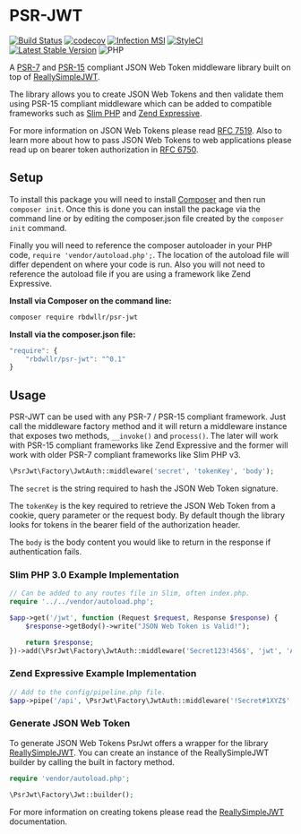 # PSR-JWT
[![Build Status](https://travis-ci.org/RobDWaller/psr-jwt.svg?branch=master)](https://travis-ci.org/RobDWaller/psr-jwt) [![codecov](https://codecov.io/gh/RobDWaller/psr-jwt/branch/master/graph/badge.svg)](https://codecov.io/gh/RobDWaller/psr-jwt) [![Infection MSI](https://badge.stryker-mutator.io/github.com/RobDWaller/psr-jwt/master)](https://infection.github.io) [![StyleCI](https://github.styleci.io/repos/167511682/shield?branch=master)](https://github.styleci.io/repos/167511682) [![Latest Stable Version](https://poser.pugx.org/rbdwllr/psr-jwt/v/stable)](https://packagist.org/packages/rbdwllr/psr-jwt) ![PHP](https://img.shields.io/travis/php-v/RobDWaller/psr-jwt/master)

A [PSR-7](https://www.php-fig.org/psr/psr-7/) and [PSR-15](https://www.php-fig.org/psr/psr-15/) compliant JSON Web Token middleware library built on top of [ReallySimpleJWT](https://github.com/RobDWaller/ReallySimpleJWT).

The library allows you to create JSON Web Tokens and then validate them using PSR-15 compliant middleware which can be added to compatible frameworks such as [Slim PHP](http://www.slimframework.com/) and [Zend Expressive](https://docs.zendframework.com/zend-expressive/).

For more information on JSON Web Tokens please read [RFC 7519](https://tools.ietf.org/html/rfc7519). Also to learn more about how to pass JSON Web Tokens to web applications please read up on bearer token authorization in [RFC 6750](https://tools.ietf.org/html/rfc6750).

## Setup

To install this package you will need to install [Composer](https://getcomposer.org/) and then run `composer init`. Once this is done you can install the package via the command line or by editing the composer.json file created by the `composer init` command.

Finally you will need to reference the composer autoloader in your PHP code, `require 'vendor/autoload.php';`. The location of the autoload file will differ dependent on where your code is run. Also you will not need to reference the autoload file if you are using a framework like Zend Expressive.

**Install via Composer on the command line:**

```bash
composer require rbdwllr/psr-jwt
```

**Install via the composer.json file:**

```javascript
"require": {
    "rbdwllr/psr-jwt": "^0.1"
}
```

## Usage

PSR-JWT can be used with any PSR-7 / PSR-15 compliant framework. Just call the middleware factory method and it will return a middleware instance that exposes two methods, `__invoke()` and `process()`. The later will work with PSR-15 compliant frameworks like Zend Expressive and the former will work with older PSR-7 compliant frameworks like Slim PHP v3.

```php
\PsrJwt\Factory\JwtAuth::middleware('secret', 'tokenKey', 'body');
```

The `secret` is the string required to hash the JSON Web Token signature.

The `tokenKey` is the key required to retrieve the JSON Web Token from a cookie, query parameter or the request body. By default though the library looks for tokens in the bearer field of the authorization header.

The `body` is the body content you would like to return in the response if authentication fails.

### Slim PHP 3.0 Example Implementation

```php
// Can be added to any routes file in Slim, often index.php.
require '../../vendor/autoload.php';

$app->get('/jwt', function (Request $request, Response $response) {
    $response->getBody()->write("JSON Web Token is Valid!");

    return $response;
})->add(\PsrJwt\Factory\JwtAuth::middleware('Secret123!456$', 'jwt', 'Authentication Failed'));
```

### Zend Expressive Example Implementation

```php
// Add to the config/pipeline.php file.
$app->pipe('/api', \PsrJwt\Factory\JwtAuth::middleware('!Secret#1XYZ$', 'jwt', 'Authentication Failed'));
```

### Generate JSON Web Token

To generate JSON Web Tokens PsrJwt offers a wrapper for the library [ReallySimpleJWT](https://github.com/RobDWaller/ReallySimpleJWT). You can create an instance of the ReallySimpleJWT builder by calling the built in factory method.

```php
require 'vendor/autoload.php';

\PsrJwt\Factory\Jwt::builder();
```

For more information on creating tokens please read the [ReallySimpleJWT](https://github.com/RobDWaller/ReallySimpleJWT/blob/master/readme.md) documentation.
